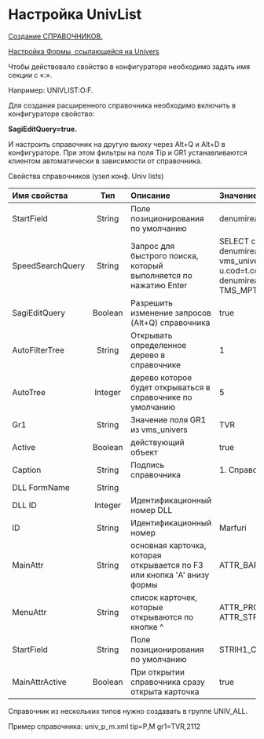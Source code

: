 # Настройка UnivList

[Создание СПРАВОЧНИКОВ.](sozdanie-spravochnikov.md)

[Настройка Формы, ссылающейся на Univers](/razrabotka/konfigurator/formy/univers.md)

Чтобы действовало свойство в конфигураторе необходимо задать имя секции с «:».

Например: UNIVLIST:O:F. 

Для создания расширенного справочника необходимо включить в конфигураторе свойство:

**SagiEditQuery=true.**

И настроить справочник на другую вьюху через Alt+Q и Alt+D в конфигураторе. При этом фильтры на поля Tip и GR1 устанавливаются клиентом автоматически в зависимости от справочника.

Свойства справочников \(узел конф. Univ lists\)

| **Имя свойства** | **Тип** | **Описание** | **Значение для примера** |
| :------------- |:-------------:| :-----| :-----|
| StartField | String | Поле позиционирования по умолчанию | denumirea |
| SpeedSearchQuery | String | Запрос для быстрого поиска,  который выполняется по нажатию Enter | SELECT cod,\(SELECT denumirea\_\_1 FROM vms\_univers u WHERE u.cod=t.cod \)  denumirea\_\_1 FROM TMS\_MPT t WHERE |
| SagiEditQuery | Boolean | Разрешить изменение запросов \(Alt+Q\) справочника | true |
| AutoFilterTree | String | Открывать определенное дерево в справочнике | 1 |
| AutoTree | Integer |  дерево которое будет открываться в справочнике по умолчанию | 5 |
| Gr1 | String | Значение поля GR1 из vms\_univers | TVR |
| Active | Boolean | действующий объект | true |
| Caption | String | Подпись справочника | 1. Справочник товаров |
| DLL FormName | String |   |   |
| DLL ID | Integer | Идентификационный номер DLL |   |
| ID | String | Идентификационный номер | Marfuri |
| MainAttr | String |  основная карточка, которая открывается по F3 или кнопка 'A' внизу формы | ATTR\_BAR |
| MenuAttr | String |  список карточек, которые открываются по кнопке ^ | ATTR\_PRC,ATTR\_MINMAX, ATTR\_STRGRP |
| StartField | String | Поле позиционирования по умолчанию | STRIH1\_CODPRODUCER |
| MainAttrActive | Boolean  | При открытии справочника сразу открыта карточка  | true |

Справочник из нескольких типов нужно создавать в группе UNIV\_ALL.

Пример справочника: univ\_p\_m.xml tip=P,M gr1=TVR,2112

